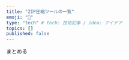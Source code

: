 ```yaml
---
title: "ZIP圧縮ツールの一覧"
emoji: "🦔"
type: "tech" # tech: 技術記事 / idea: アイデア
topics: []
published: false
---
```

まとめる